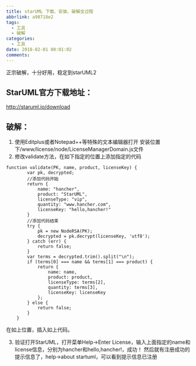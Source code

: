 ```yaml
---
title: starUML 下载、安装、破解全过程
abbrlink: a98718e2
tags:
  - 工具
  - 破解
categories:
  - 工具
date: 2018-02-01 00:01:02
comments:
---
```

正宗破解，十分好用，稳定到starUML2
<!-- more -->
## StarUML官方下载地址： 
http://staruml.io/download

## 破解： 
1. 使用Editplus或者Notepad++等特殊的文本编辑器打开 安装位置下/www/license/node/LicenseManagerDomain.js文件 
2. 修改validate方法，在如下指定的位置上添加指定的代码

```
function validate(PK, name, product, licenseKey) {
        var pk, decrypted;
        //添加代码开始
        return {
            name: "hancher",
            product: "StarUML",
            licenseType: "vip",
            quantity: "www.hancher.com",
            licenseKey: "hello,hancher!"
        }
        //添加代码结束
        try {
            pk = new NodeRSA(PK);
            decrypted = pk.decrypt(licenseKey, 'utf8');
        } catch (err) {
            return false;
        }
        var terms = decrypted.trim().split("\n");
        if (terms[0] === name && terms[1] === product) {
            return { 
                name: name, 
                product: product, 
                licenseType: terms[2],
                quantity: terms[3],
                licenseKey: licenseKey
            };
        } else {
            return false;
        }
    }
```
在如上位置，插入如上代码。

3. 验证打开StarUML，打开菜单Help->Enter License，输入上面指定的name和license信息，分别为hancher和hello,hancher!，成功！ 
然后就有注册成功的提示信息了，help->about startuml，可以看到​提示信息已注册 